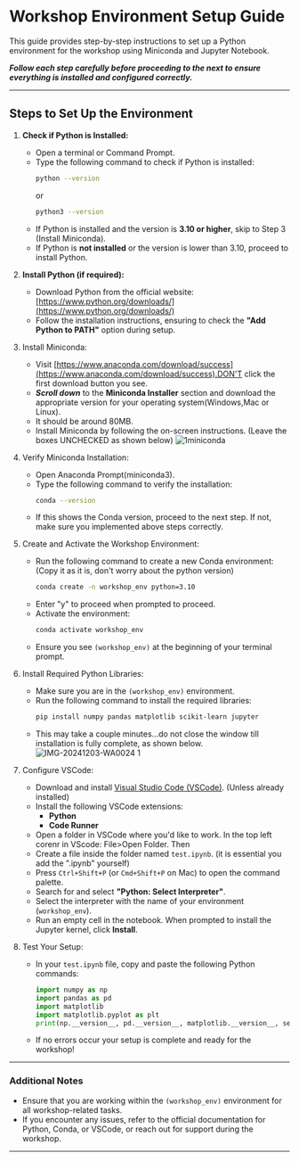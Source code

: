
# Workshop Environment Setup Guide

This guide provides step-by-step instructions to set up a Python environment for the workshop using Miniconda and Jupyter Notebook. 

***Follow each step carefully before proceeding to the next to ensure everything is installed and configured correctly.***

---

## Steps to Set Up the Environment

1. **Check if Python is Installed:**
   - Open a terminal or Command Prompt.
   - Type the following command to check if Python is installed:
     ```bash
     python --version
     ```
     or
     ```bash
     python3 --version
     ```
   - If Python is installed and the version is **3.10 or higher**, skip to Step 3 (Install Miniconda).
   - If Python is **not installed** or the version is lower than 3.10, proceed to install Python.

2. **Install Python (if required):**
   - Download Python from the official website: [https://www.python.org/downloads/](https://www.python.org/downloads/)
   - Follow the installation instructions, ensuring to check the **"Add Python to PATH"** option during setup.

2. Install Miniconda:
   - Visit [https://www.anaconda.com/download/success](https://www.anaconda.com/download/success).DON'T click the first download button you see.
   - ***Scroll down*** to the **Miniconda Installer** section and download the appropriate version for your operating system(Windows,Mac or Linux).
   - It should be around 80MB.
   - Install Miniconda by following the on-screen instructions. (Leave the boxes UNCHECKED as shown below)
    ![1miniconda](https://github.com/user-attachments/assets/b4165917-f48c-43d5-abbd-dc2389388351)


3. Verify Miniconda Installation:
   - Open Anaconda Prompt(miniconda3). 
   - Type the following command to verify the installation:
     ```bash
     conda --version
     ```
   - If this shows the Conda version, proceed to the next step. If not, make sure you implemented above steps correctly.

4. Create and Activate the Workshop Environment:
   - Run the following command to create a new Conda environment: (Copy it as it is, don't worry about the python version)
     ```bash
     conda create -n workshop_env python=3.10
     ```
   - Enter "y" to proceed when prompted to proceed.
   - Activate the environment:
     ```bash
     conda activate workshop_env
     ```
   - Ensure you see `(workshop_env)` at the beginning of your terminal prompt.

5. Install Required Python Libraries:
   - Make sure you are in the `(workshop_env)` environment.
   - Run the following command to install the required libraries:
     ```bash
     pip install numpy pandas matplotlib scikit-learn jupyter
     ```
   - This may take a couple minutes...do not close the window till installation is fully complete, as shown below.
     ![IMG-20241203-WA0024 1](https://github.com/user-attachments/assets/84d1221f-15d3-4606-831b-f3d4d448b5a8)

 

6. Configure VSCode:
   - Download and install [Visual Studio Code (VSCode)](https://code.visualstudio.com/). (Unless already installed)
   - Install the following VSCode extensions:
     - **Python**
     - **Code Runner**
   - Open a folder in VSCode where you'd like to work. In the top left corenr in VScode: File>Open Folder. Then 
   - Create a file inside the folder named `test.ipynb`. (it is essential you add the ".ipynb" yourself)
   - Press `Ctrl+Shift+P` (or `Cmd+Shift+P` on Mac) to open the command palette.
   - Search for and select **"Python: Select Interpreter"**.
   - Select the interpreter with the name of your environment (`workshop_env`).
   - Run an empty cell in the notebook. When prompted to install the Jupyter kernel, click **Install**.

7. Test Your Setup:
   - In your `test.ipynb` file, copy and paste the following Python commands:
     ```python
     import numpy as np
     import pandas as pd
     import matplotlib
     import matplotlib.pyplot as plt
     print(np.__version__, pd.__version__, matplotlib.__version__, sep='\n')
     ``` 
   - If no errors occur your setup is complete and ready for the workshop!

---

### **Additional Notes**  
- Ensure that you are working within the `(workshop_env)` environment for all workshop-related tasks.
- If you encounter any issues, refer to the official documentation for Python, Conda, or VSCode, or reach out for support during the workshop.

---
